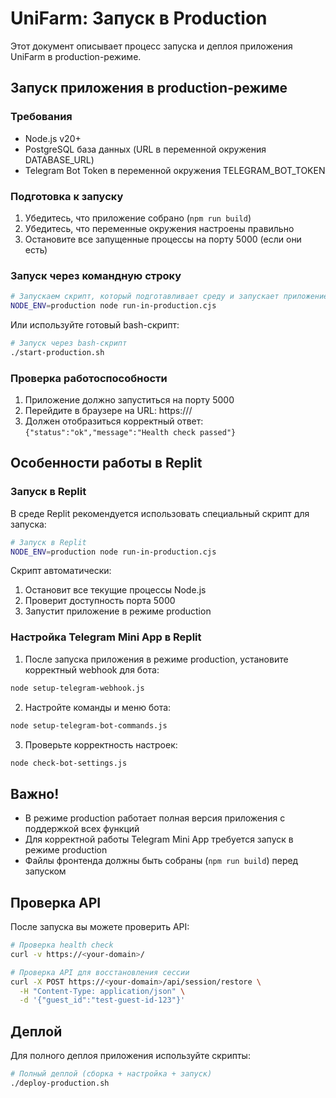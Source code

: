 # UniFarm: Запуск в Production

Этот документ описывает процесс запуска и деплоя приложения UniFarm в production-режиме.

## Запуск приложения в production-режиме

### Требования
- Node.js v20+
- PostgreSQL база данных (URL в переменной окружения DATABASE_URL)
- Telegram Bot Token в переменной окружения TELEGRAM_BOT_TOKEN

### Подготовка к запуску
1. Убедитесь, что приложение собрано (`npm run build`)
2. Убедитесь, что переменные окружения настроены правильно
3. Остановите все запущенные процессы на порту 5000 (если они есть)

### Запуск через командную строку
```bash
# Запускаем скрипт, который подготавливает среду и запускает приложение
NODE_ENV=production node run-in-production.cjs
```

Или используйте готовый bash-скрипт:
```bash
# Запуск через bash-скрипт
./start-production.sh
```

### Проверка работоспособности
1. Приложение должно запуститься на порту 5000
2. Перейдите в браузере на URL: https://<your-domain>/
3. Должен отобразиться корректный ответ: `{"status":"ok","message":"Health check passed"}`

## Особенности работы в Replit

### Запуск в Replit
В среде Replit рекомендуется использовать специальный скрипт для запуска:

```bash
# Запуск в Replit
NODE_ENV=production node run-in-production.cjs
```

Скрипт автоматически:
1. Остановит все текущие процессы Node.js
2. Проверит доступность порта 5000
3. Запустит приложение в режиме production

### Настройка Telegram Mini App в Replit
1. После запуска приложения в режиме production, установите корректный webhook для бота:
```bash
node setup-telegram-webhook.js
```

2. Настройте команды и меню бота:
```bash
node setup-telegram-bot-commands.js
```

3. Проверьте корректность настроек:
```bash
node check-bot-settings.js
```

## Важно!
- В режиме production работает полная версия приложения с поддержкой всех функций
- Для корректной работы Telegram Mini App требуется запуск в режиме production
- Файлы фронтенда должны быть собраны (`npm run build`) перед запуском

## Проверка API
После запуска вы можете проверить API:

```bash
# Проверка health check
curl -v https://<your-domain>/

# Проверка API для восстановления сессии
curl -X POST https://<your-domain>/api/session/restore \
  -H "Content-Type: application/json" \
  -d '{"guest_id":"test-guest-id-123"}'
```

## Деплой
Для полного деплоя приложения используйте скрипты:

```bash
# Полный деплой (сборка + настройка + запуск)
./deploy-production.sh
```